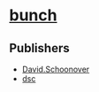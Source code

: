 # [bunch](https://pypi.org/project/bunch)



## Publishers
- [David.Schoonover](https://pypi.org/user/David.Schoonover)
- [dsc](https://pypi.org/user/dsc)

